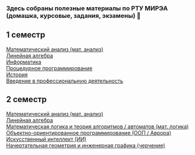 ### Здесь собраны полезные материалы по РТУ МИРЭА (домашка, курсовые, задания, экзамены) 👋

## 1 семестр
[Математический анализ (мат. анализ)](https://github.com/mireashik/matanalyz_1sem)
<br>
[Линейная алгебра](https://github.com/mireashik/algebra_1sem)
<br>
[Информатика](https://github.com/mireashik/inf_1sem)
<br>
[Процедурное программирование](https://github.com/mireashik/prog_1sem)
<br>
[История](https://github.com/mireashik/history)
<br>
[Введение в профессиональную деятельность](https://github.com/mireashik/prof)

## 2 семестр
[Математический анализ (мат. анализ)](https://github.com/mireashik/matanalyz_2sem)
<br>
[Линейная алгебра](https://github.com/mireashik/algebra_2sem)
<br>
[Математическая логика и теория алгоритмов / автоматов (мат. логика)](https://github.com/mireashik/mathlogic_2sem)
<br>
[Объектно-ориентированное программирование (ООП / Аврора)](https://github.com/mireashik/oop_2sem)
<br>
[Искусственный интеллект (ИИ)](https://github.com/mireashik/II_2sem)
<br>
[Начертательная геометрия и инженерная графика (черчение)](https://github.com/mireashik/drafting_2sem)

<!--
**mireashik/mireashik** is a ✨ _special_ ✨ repository because its `README.md` (this file) appears on your GitHub profile.

Here are some ideas to get you started:

- 🔭 I’m currently working on ...
- 🌱 I’m currently learning ...
- 👯 I’m looking to collaborate on ...
- 🤔 I’m looking for help with ...
- 💬 Ask me about ...
- 📫 How to reach me: ...
- 😄 Pronouns: ...
- ⚡ Fun fact: ...
-->
